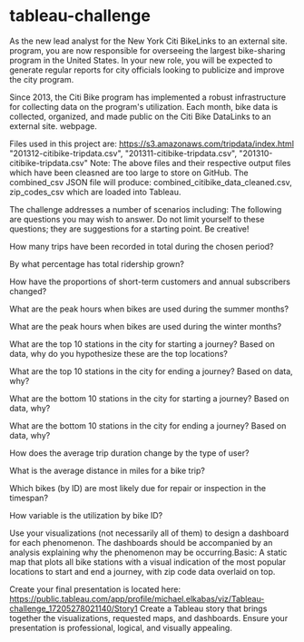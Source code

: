 # tableau-challenge
As the new lead analyst for the New York Citi BikeLinks to an external site. program, you are now responsible for overseeing the largest bike-sharing program in the United States. In your new role, you will be expected to generate regular reports for city officials looking to publicize and improve the city program.

Since 2013, the Citi Bike program has implemented a robust infrastructure for collecting data on the program's utilization. Each month, bike data is collected, organized, and made public on the Citi Bike DataLinks to an external site. webpage.

Files used in this project are: https://s3.amazonaws.com/tripdata/index.html "201312-citibike-tripdata.csv", "201311-citibike-tripdata.csv", "201310-citibike-tripdata.csv" 
Note: The above files and their respective output files which have been cleasned are too large to store on GitHub. The combined_csv JSON file will produce:
combined_citibike_data_cleaned.csv, zip_codes_csv which are loaded into Tableau. 

The challenge addresses a number of scenarios including: 
The following are questions you may wish to answer. Do not limit yourself to these questions; they are suggestions for a starting point. Be creative!

How many trips have been recorded in total during the chosen period?

By what percentage has total ridership grown?

How have the proportions of short-term customers and annual subscribers changed?

What are the peak hours when bikes are used during the summer months?

What are the peak hours when bikes are used during the winter months?

What are the top 10 stations in the city for starting a journey? Based on data, why do you hypothesize these are the top locations?

What are the top 10 stations in the city for ending a journey? Based on data, why?

What are the bottom 10 stations in the city for starting a journey? Based on data, why?

What are the bottom 10 stations in the city for ending a journey? Based on data, why?

How does the average trip duration change by the type of user? 

What is the average distance in miles for a bike trip?

Which bikes (by ID) are most likely due for repair or inspection in the timespan?

How variable is the utilization by bike ID?

Use your visualizations (not necessarily all of them) to design a dashboard for each phenomenon. The dashboards should be accompanied by an analysis explaining why the phenomenon may be occurring.Basic: A static map that plots all bike stations with a visual indication of the most popular locations to start and end a journey, with zip code data overlaid on top.

Create your final presentation is located here: https://public.tableau.com/app/profile/michael.elkabas/viz/Tableau-challenge_17205278021140/Story1
Create a Tableau story that brings together the visualizations, requested maps, and dashboards.
Ensure your presentation is professional, logical, and visually appealing.


